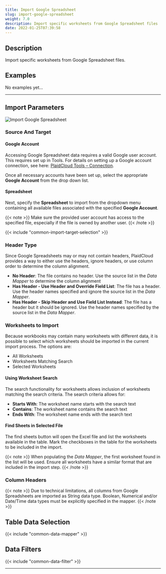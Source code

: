 ```yaml
---
title: Import Google Spreadsheet
slug: import-google-spreadsheet
weight: 7.0
description: Import specific worksheets from Google Spreadsheet files
date: 2022-01-25T07:39:58
---
```



## Description

Import specific worksheets from Google Spreadsheet files.


## Examples

No examples yet...

---

## Import Parameters


![Import Google Spreadsheet](/images/import_file_google_target.png)
### Source And Target
#### Google Account

Accessing Google Spreadsheet data requires a valid Google user account. This requires set up in Tools. For details on setting up a Google account connection, see here: [PlaidCloud Tools – Connection](/docs/tools/data-connections).

Once all necessary accounts have been set up, select the appropriate **Google Account** from the drop down list.
#### Spreadsheet

Next, specify the **Spreadsheet** to import from the dropdown menu containing all available files associated with the specified **Google Account**.

{{< note >}}
Make sure the provided user account has access to the specified file, especially if the file is owned by another user.
{{< /note >}}



{{< include "common-import-target-selection" >}}
### Header Type

Since Google Spreadsheets may or may not contain headers, PlaidCloud provides a way to either use the headers, ignore headers, or use column order to determine the column alignment.
* **No Header**: The file contains no header.  Use the source list in the *Data Mapper* to determine the column alignment
* **Has Header - Use Header and Override Field List**: The file has a header.  Use the header names specified and ignore the source list in the *Data Mapper*.
* **Has Header - Skip Header and Use Field List Instead**: The file has a header but it should be ignored.  Use the header names specified by the source list in the *Data Mapper*.

### Worksheets to Import

Because workbooks may contain many worksheets with different data, it is possible to select which worksheets should be imported in the current import process.  The options are:

* All Worksheets
* Worksheets Matching Search
* Selected Worksheets

#### Using Worksheet Search

The search functionality for worksheets allows inclusion of worksheets matching the search criteria.  The search criteria allows for:
* **Starts With**: The worksheet name starts with the search text
* **Contains**: The worksheet name contains the search text
* **Ends With**: The worksheet name ends with the search text

#### Find Sheets in Selected File

The find sheets button will open the Excel file and list the worksheets available in the table.  Mark the checkboxes in the table for the worksheets to be included in the import.

{{< note >}}
When populating the *Data Mapper*, the first worksheet found in the list will be used.  Ensure all worksheets have a similar format that are included in the import step.
{{< /note >}}
### Column Headers

{{< note >}}
Due to technical limitations, all columns from Google Spreadsheets are imported as String data type. Boolean, Numerical and/or Date/Time data types must be explicitly specified in the mapper.
{{< /note >}}

## Table Data Selection

{{< include "common-data-mapper" >}}

## Data Filters

{{< include "common-data-filter" >}}


---
